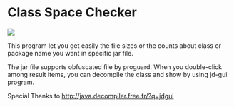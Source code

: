 # Class Space Checker

<img src="https://raw.github.com/gunoodaddy/ClassSpaceChecker/master/ClassSpaceCheckerIntro.png"/>


This program let you get easily the file sizes or the counts about class or package name you want in specific jar file.

The jar file supports obfuscated file by proguard.
When you double-click among result items, you can decompile the class and show by using jd-gui program.


Special Thanks to http://java.decompiler.free.fr/?q=jdgui
